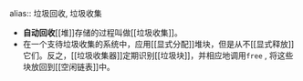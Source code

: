 alias:: 垃圾回收, 垃圾收集

- **自动回收**[[堆]]存储的过程叫做[[垃圾收集]]。
- 在一个支待垃圾收集的系统中，应用[[显式分配]]堆块，但是从不[[显式释放]]它们。反之，[[垃圾收集器]]定期识别[[垃圾块]]，并相应地调用`free` , 将这些块放回到[[空闲链表]]中。